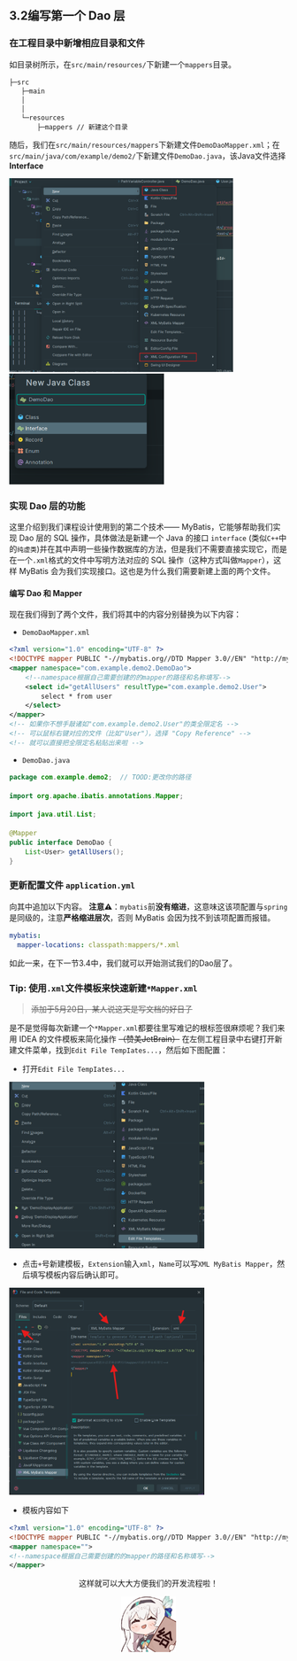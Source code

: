 ## 3.2编写第一个 Dao 层

### 在工程目录中新增相应目录和文件
如目录树所示，在`src/main/resources/`下新建一个`mappers`目录。
```
├─src
   ├─main
   │
   │
   └─resources
       ├─mappers // 新建这个目录
```
随后，我们在`src/main/resources/mappers`下新建文件`DemoDaoMapper.xml`；在`src/main/java/com/example/demo2/`下新建文件`DemoDao.java`，该Java文件选择 **Interface**

<img src="./images/new_files.png" height=350></img></br>
<img src="./images/new_interface.png" height = 200></img></br>

### 实现 Dao 层的功能

这里介绍到我们课程设计使用到的第二个技术—— MyBatis，它能够帮助我们实现 Dao 层的 SQL 操作，具体做法是新建一个 Java 的接口 `interface` (类似`C++`中的`纯虚类`)并在其中声明一些操作数据库的方法，但是我们不需要直接实现它，而是在一个`.xml`格式的文件中写明方法对应的 SQL 操作（这种方式叫做`Mapper`），这样 MyBatis 会为我们实现接口。这也是为什么我们需要新建上面的两个文件。
#### 编写 Dao 和 Mapper
现在我们得到了两个文件，我们将其中的内容分别替换为以下内容：

* `DemoDaoMapper.xml`

```xml
<?xml version="1.0" encoding="UTF-8" ?>
<!DOCTYPE mapper PUBLIC "-//mybatis.org//DTD Mapper 3.0//EN" "http://mybatis.org/dtd/mybatis-3-mapper.dtd" >
<mapper namespace="com.example.demo2.DemoDao">
    <!--namespace根据自己需要创建的的mapper的路径和名称填写-->
    <select id="getAllUsers" resultType="com.example.demo2.User">
        select * from user
    </select>
</mapper>
<!-- 如果你不想手敲诸如"com.example.demo2.User"的类全限定名 -->
<!-- 可以鼠标右键对应的文件（比如"User"），选择 "Copy Reference" -->
<!-- 就可以直接把全限定名粘贴出来啦 -->
```
* `DemoDao.java`

```java
package com.example.demo2;  // TOOD:更改你的路径

import org.apache.ibatis.annotations.Mapper;  

import java.util.List;

@Mapper
public interface DemoDao {
    List<User> getAllUsers();
}

```
### 更新配置文件 `application.yml`
向其中追加以下内容。
**注意⚠️**：`mybatis`前**没有缩进**，这意味这该项配置与`spring`是同级的，注意**严格缩进层次**，否则 MyBatis 会因为找不到该项配置而报错。
```yml
mybatis:
  mapper-locations: classpath:mappers/*.xml
```

如此一来，在下一节3.4中，我们就可以开始测试我们的Dao层了。

### Tip: 使用`.xml`文件模板来快速新建`*Mapper.xml`
> ~~添加于5月20日，某人说这天是写文档的好日子~~
> 
是不是觉得每次新建一个`*Mapper.xml`都要往里写难记的根标签很麻烦呢？我们来用 IDEA 的文件模板来简化操作 ~~（赞美JetBrain）~~
在左侧工程目录中右键打开新建文件菜单，找到`Edit File TempIates...`，然后如下图配置：
- 打开`Edit File TempIates...`
<img style="width:70%" src="./images/file_template.png">

- 点击`+`号新建模板，`Extension`输入`xml`，`Name`可以写`XML MyBatis Mapper`，然后填写模板内容后确认即可。
<img style="width:70%" src="./images/template_config.png">

- 模板内容如下
```xml
<?xml version="1.0" encoding="UTF-8" ?>
<!DOCTYPE mapper PUBLIC "-//mybatis.org//DTD Mapper 3.0//EN" "http://mybatis.org/dtd/mybatis-3-mapper.dtd" >
<mapper namespace="">
<!--namespace根据自己需要创建的的mapper的路径和名称填写-->
</mapper>
```
<div style="text-align:center">
<p>这样就可以大大方便我们的开发流程啦！</p>
<img style="width:20%" src="./images/firefly_gei_emoji.jpg"> </div>